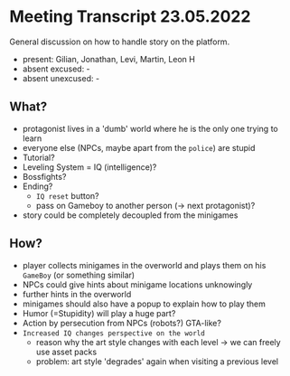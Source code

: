# Meeting Transcript 23.05.2022

General discussion on how to handle story on the platform.

- present: Gilian, Jonathan, Levi, Martin, Leon H
- absent excused: -
- absent unexcused: -

## What?
  - protagonist lives in a 'dumb' world where he is the only one trying to learn
  - everyone else (NPCs, maybe apart from the `police`) are stupid
  - Tutorial?
  - Leveling System = IQ (intelligence)?
  - Bossfights?
  - Ending?
    - `IQ reset` button?
    - pass on Gameboy to another person (-> next protagonist)?
  - story could be completely decoupled from the minigames

## How?
  - player collects minigames in the overworld and plays them on his `GameBoy` (or something similar)
  - NPCs could give hints about minigame locations unknowingly
  - further hints in the overworld
  - minigames should also have a popup to explain how to play them
  - Humor (=Stupidity) will play a huge part?
  - Action by persecution from NPCs (robots?) GTA-like?
  - `Increased IQ changes perspective on the world`
    - reason why the art style changes with each level -> we can freely use asset packs 
    - problem: art style 'degrades' again when visiting a previous level

